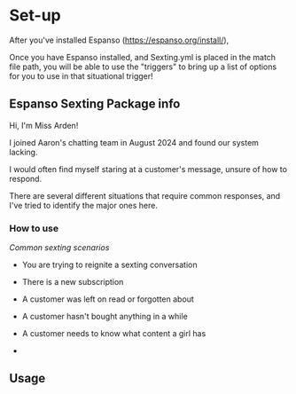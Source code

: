 # Set-up

After you've installed Espanso (https://espanso.org/install/), 



Once you have Espanso installed, and Sexting.yml is placed in the match file path,
you will be able to use the "triggers" to bring up a list of options for you to use in that situational trigger!





## Espanso Sexting Package info


Hi, I'm Miss Arden!

I joined Aaron's chatting team in August 2024 and found our system lacking.

I would often find myself staring at a customer's message, unsure of how to respond. 

There are several different situations that require common responses, and I've tried to identify the major ones here.











### How to use



*Common sexting scenarios*


- You are trying to reignite a sexting conversation

- There is a new subscription

- A customer was left on read or forgotten about

- A customer hasn't bought anything in a while

- A customer needs to know what content a girl has

- 



## Usage

